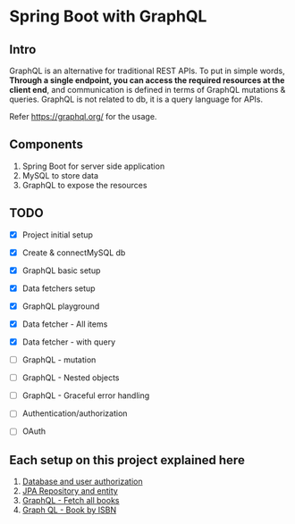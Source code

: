 # Spring Boot with GraphQL 



## Intro

GraphQL is an alternative for traditional REST APIs. To put in simple words, **Through a single endpoint, you can access the required resources at the client end**, and communication is defined in terms of GraphQL mutations & queries. GraphQL is not related to db, it is a query language for APIs.



Refer https://graphql.org/ for the usage.



## Components

1. Spring Boot for server side application
2. MySQL to store data
3. GraphQL to expose the resources



## TODO

- [x] Project initial setup
- [x] Create & connectMySQL db
- [x] GraphQL basic setup
- [x] Data fetchers setup
- [x] GraphQL playground
- [x] Data fetcher - All items
- [x] Data fetcher - with query
- [ ] GraphQL - mutation
- [ ] GraphQL - Nested objects
- [ ] GraphQL - Graceful error handling
- [ ] Authentication/authorization
- [ ] OAuth


## Each setup on this project explained here
1. [Database and user authorization](./docs/db_setup.md)
2. [JPA Repository and entity](./docs/jpa_repository.md)
3. [GraphQL - Fetch all books](./docs/data_fetch_all_books.md)
4. [Graph QL - Book by ISBN](./docs/data_fetcher_book_by_isbn.md)
